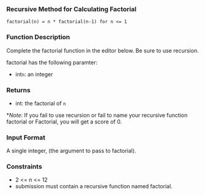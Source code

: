 ### Recursive Method for Calculating Factorial
`factorial(n) = n * factorial(n-1) for n <= 1`

### Function Description
Complete the factorial function in the editor below. Be sure to use recursion.

factorial has the following paramter:
- int`n`: an integer

### Returns
- int: the factorial of `n`

**Note*: If you fail to use recursion or fail to name your recursive function factorial or Factorial, you will get a score of 0.

### Input Format

A single integer,  (the argument to pass to factorial).

### Constraints
- 2 <= n <= 12
- submission must contain a recursive function named factorial.